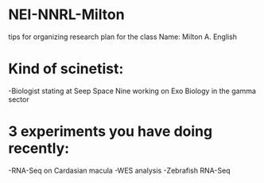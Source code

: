 # NEI-NNRL-Milton
tips for organizing research plan for the class
Name: Milton A. English
# Kind of scinetist: 
-Biologist stating at Seep Space Nine working on Exo Biology in the gamma sector
# 3 experiments you have doing recently:
-RNA-Seq on Cardasian macula 
-WES analysis
-Zebrafish RNA-Seq
